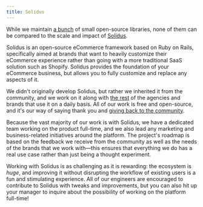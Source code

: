 ```yaml
---
title: Solidus
---
```


While we maintain [a bunch](https://github.com/nebulab) of small open-source libraries, none of them
can be compared to the scale and impact of [Solidus](https://solidus.io).

Solidus is an open-source eCommerce framework based on Ruby on Rails, specifically aimed at brands
that want to heavily customize their eCommerce experience rather than going with a more traditional
SaaS solution such as Shopify. Solidus provides the foundation of your eCommerce business, but
allows you to fully customize and replace any aspects of it.

We didn't originally develop Solidus, but rather we inherited it from the community, and we work on
it along with [the rest](https://opencollective.com/solidus) of the agencies and brands that use it
on a daily basis. All of our work is free and open-source, and it's our way of saying thank you and
[giving back to the community](/about-us/north-stars#community).

Because the vast majority of our work is with Solidus, we have a dedicated team working on the
product full-time, and we also lead any marketing and business-related initiatives around the
platform. The project's roadmap is based on the feedback we receive from the community as well as
the needs of the brands that we work with—this ensures that everything we do has a real use case
rather than just being a thought experiment.

Working with Solidus is as challenging as it is rewarding: the ecosystem is _huge_, and improving it
without disrupting the workflow of existing users is a fun and stimulating experience. All of our
engineers are encouraged to contribute to Solidus with tweaks and improvements, but you can also hit
up your manager to inquire about the possibility of working on the platform full-time!
